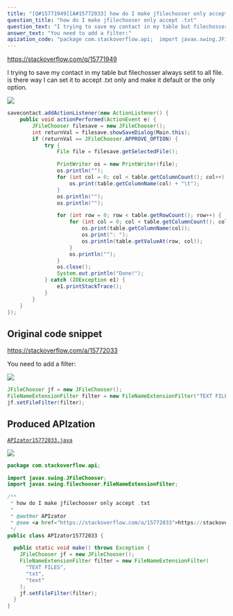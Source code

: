 ```yaml
---
title: "[Q#15771949][A#15772033] how do I make jfilechooser only accept .txt"
question_title: "how do I make jfilechooser only accept .txt"
question_text: "I trying to save my contact in my table but filechosser always setit to all file. is there way I can set it to accept .txt only and make it default or the only option."
answer_text: "You need to add a filter:"
apization_code: "package com.stackoverflow.api;  import javax.swing.JFileChooser; import javax.swing.filechooser.FileNameExtensionFilter;  /**  * how do I make jfilechooser only accept .txt  *  * @author APIzator  * @see <a href=\"https://stackoverflow.com/a/15772033\">https://stackoverflow.com/a/15772033</a>  */ public class APIzator15772033 {    public static void make() throws Exception {     JFileChooser jf = new JFileChooser();     FileNameExtensionFilter filter = new FileNameExtensionFilter(       \"TEXT FILES\",       \"txt\",       \"text\"     );     jf.setFileFilter(filter);   } }"
---
```


https://stackoverflow.com/q/15771949

I trying to save my contact in my table but filechosser always setit to all file.
is there way I can set it to accept .txt only and make it default or the only option.


<div class="code-logo"><img src="/stackoverflow.png" /></div>

```java
savecontact.addActionListener(new ActionListener() {
    public void actionPerformed(ActionEvent e) {
        JFileChooser filesave = new JFileChooser();
        int returnVal = filesave.showSaveDialog(Main.this);
        if (returnVal == JFileChooser.APPROVE_OPTION) {
            try {
                File file = filesave.getSelectedFile();

                PrintWriter os = new PrintWriter(file);
                os.println("");
                for (int col = 0; col < table.getColumnCount(); col++) {
                    os.print(table.getColumnName(col) + "\t");
                }
                os.println("");
                os.println("");

                for (int row = 0; row < table.getRowCount(); row++) {
                    for (int col = 0; col < table.getColumnCount(); col++) {
                        os.print(table.getColumnName(col));
                        os.print(": ");
                        os.println(table.getValueAt(row, col));
                    }
                    os.println("");
                }
                os.close();
                System.out.println("Done!");
            } catch (IOException e1) {
                e1.printStackTrace();
            }
        }
    }
});
```


## Original code snippet

https://stackoverflow.com/a/15772033

You need to add a filter:

<div class="code-logo"><img src="/stackoverflow.png" /></div>

```java
JFileChooser jf = new JFileChooser();
FileNameExtensionFilter filter = new FileNameExtensionFilter("TEXT FILES", "txt", "text");
jf.setFileFilter(filter);
```

## Produced APIzation

[`APIzator15772033.java`](https://github.com/pasqualesalza/apization-temp/raw/main/data/search/APIzator15772033.java)

<div class="code-logo"><img src="/apizator.png" /></div>

```java
package com.stackoverflow.api;

import javax.swing.JFileChooser;
import javax.swing.filechooser.FileNameExtensionFilter;

/**
 * how do I make jfilechooser only accept .txt
 *
 * @author APIzator
 * @see <a href="https://stackoverflow.com/a/15772033">https://stackoverflow.com/a/15772033</a>
 */
public class APIzator15772033 {

  public static void make() throws Exception {
    JFileChooser jf = new JFileChooser();
    FileNameExtensionFilter filter = new FileNameExtensionFilter(
      "TEXT FILES",
      "txt",
      "text"
    );
    jf.setFileFilter(filter);
  }
}

```